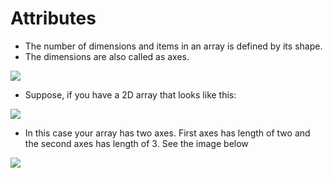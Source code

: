 # Attributes

* The number of dimensions and items in an array is defined by its shape.
* The dimensions are also called as axes.

![](https://lh3.googleusercontent.com/9DLfo6Gthkq4r0mK4gmWCB7hW0RcWzMt50CZz0IUOiTaazPD\_LDXd-crGw3FHHDvkXI3XQjD2gUzEHq7xioDjHZ1a1l\_a\_HcTCZHFpGLxsBjeUAKE2QWXMo1U9AH7\_9CZVGEYKzfcCY)

* Suppose, if you have a 2D array that looks like this:

![](https://lh5.googleusercontent.com/trTMUTiQiAcyJztZBFMgCqxHg94OV\_AOF0c4kJlkrCi\_ub9UAtLtxBvsfDb9J4wiDqS8pWiv\_tlLbtaTDWxGIxg8V-STkHKn5D7at87Fy7\_VVxq90smeCqNbRc3PcKsLyx60onEGR24)

* In this case your array has two axes. First axes has length of two and the second axes has length of 3. See the image below

![](https://lh3.googleusercontent.com/9eqVCEqfMO55AWaWC4UvmLLyRGAt-zdfCGhWyEVLlhiys1IZZP90CnxU4NGbHh7ynFi5l2UgObIKJQdsm\_XElL3zTymtwEN1b3qug0hivJxhipWcpoLCQGy2UxY4oXaJPZEJalOwDF8)
